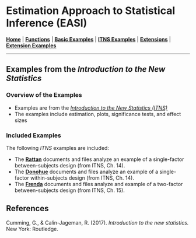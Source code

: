 # Estimation Approach to Statistical Inference (EASI)

[**Home**](https://github.com/cwendorf/EASI/) | 
[**Functions**](https://github.com/cwendorf/EASI/tree/master/A-Functions) | 
[**Basic Examples**](https://github.com/cwendorf/EASI/tree/master/B-BasicExamples) | 
[**ITNS Examples**](https://github.com/cwendorf/EASI/tree/master/C-ITNSExamples) | 
[**Extensions**](https://github.com/cwendorf/EASI/tree/master/D-Extensions) | 
[**Extension Examples**](https://github.com/cwendorf/EASI/tree/master/E-ExtensionExamples) 

---

## Examples from the _Introduction to the New Statistics_

### Overview of the Examples

- Examples are from the _[Introduction to the New Statistics (ITNS)](https://thenewstatistics.com/itns/ "Introduction to the New Statistics")_
- The examples include estimation, plots, significance tests, and effect sizes

### Included Examples

The following _ITNS_ examples are included:

- The [**Rattan**](./Rattan/) documents and files analyze an example of a single-factor between-subjects design (from ITNS, Ch. 14).  
- The [**Donohue**](./Donohue/) documents and files analyze an example of a single-factor within-subjects design (from ITNS, Ch. 14).  
- The [**Frenda**](./Frenda/) documents and files analyze and example of a two-factor between-subjects design (from ITNS, Ch. 15).  

## References

Cumming, G., & Calin-Jageman, R. (2017). _Introduction to the new statistics._ New York: Routledge.
